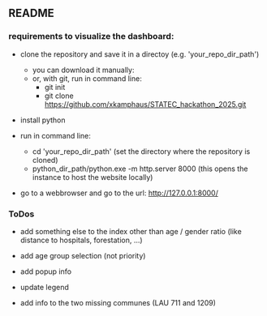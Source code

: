 ## README

### requirements to visualize the dashboard:

- clone the repository and save it in a directoy (e.g. 'your_repo_dir_path')
    - you can download it manually:
    - or, with git, run in command line:
        - git init
        - git clone https://github.com/xkamphaus/STATEC_hackathon_2025.git

- install python

- run in command line:
    - cd 'your_repo_dir_path' (set the directory where the repository is cloned)
    - python_dir_path/python.exe -m http.server 8000 (this opens the instance to host the website locally)

- go to a webbrowser and go to the url: http://127.0.0.1:8000/

### ToDos

- add something else to the index other than age / gender ratio (like distance to hospitals, forestation, ...)

- add age group selection (not priority)

- add popup info

- update legend

- add info to the two missing communes (LAU 711 and 1209)